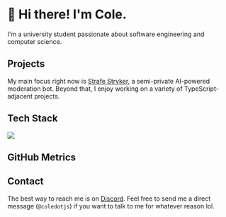 # 👋 Hi there! I'm Cole.

I'm a university student passionate about software engineering and computer science.

## Projects

My main focus right now is [Strafe Stryker](https://strafestryker.pw), a semi-private AI-powered moderation bot. Beyond that, I enjoy working on a variety of TypeScript-adjacent projects.

## Tech Stack

![](https://skillicons.dev/icons?i=ts,js,electron,jest,nodejs,bun,deno,react,nextjs,nestjs,vite,vitest,svelte,tailwind,postgres,mysql,sqlite,redis,mongodb,cassandra,dynamodb,docker,kubernetes,firebase,supabase,gcp,aws,planetscale&perline=7)

## GitHub Metrics

## Contact

The best way to reach me is on [Discord](https://discord.com/). Feel free to send me a direct message (`@coledotjs`) if you want to talk to me for whatever reason lol.